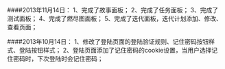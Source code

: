 ####2013年11月14日：
	1、完成了故事面板；
 	2、完成了任务面板；
 	3、完成了测试面板；
 	4、完成了燃尽图面板；
 	5、完成了迭代面板，迭代计划添加、修改、查看页面；
 	
####2013年10月14日：
 	1、修改了登陆页面的登陆验证规则、记住密码按钮样式、登陆按钮样式；
 	2、登陆页面添加了记住密码的cookie设置，当用户选择记住密码时，下次登陆时会记住密码；

###